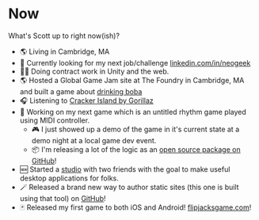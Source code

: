 # Now

What's Scott up to right now(ish)?

- 🌎 Living in Cambridge, MA
- 👀 Currently looking for my next job/challenge [linkedin.com/in/neogeek](https://linkedin.com/in/neogeek)
- 👷‍♂️ Doing contract work in Unity and the web.
- 🌎 Hosted a Global Game Jam site at The Foundry in Cambridge, MA and built a game about [drinking boba](https://stumpheadgames.itch.io/boba-drinker-pro)
- 🎧 Listening to [Cracker Island by Gorillaz](https://open.spotify.com/album/4wtZQMNTC1O79kDxMBsEan?si=C16M7B4cToW3EOAeHDeLDg)
- 🎹 Working on my next game which is an untitled rhythm game played using MIDI controller.
  - 🎮 I just showed up a demo of the game in it's current state at a demo night at a local game dev event.
  - 📦 I'm releasing a lot of the logic as an [open source package on GitHub](https://github.com/neogeek/rhythm-game-utilities)!
- 🆕 Started a [studio](https://omnyist.productions/) with two friends with the goal to make useful desktop applications for folks.
- 🪄 Released a brand new way to author static sites (this one is built using that tool) on [GitHub](https://github.com/neogeek/onlybuild)!
- 🃏 Released my first game to both iOS and Android! [flipjacksgame.com](https://flipjacksgame.com/)!
